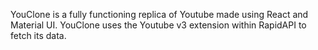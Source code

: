 YouClone is a fully functioning replica of Youtube made using React and Material UI. YouClone uses the Youtube v3 extension within RapidAPI to fetch its data.
